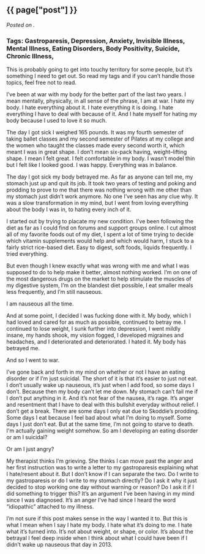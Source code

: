 

## {{ page["post"] }}

*Posted on <!--{ page["date"] }-->.*

### Tags: Gastroparesis, Depression, Anxiety, Invisible Illness, Mental Illness, Eating Disorders, Body Positivity, Suicide, Chronic Illness, 

This is probably going to get into touchy territory for some people, but it’s something I need to get out.  So read my tags and if you can’t handle those topics, feel free not to read.

I’ve been at war with my body for the better part of the last two years.  I mean mentally, physically, in all sense of the phrase, I am at war.  I hate my body.  I hate everything about it.  I hate everything it is doing.  I hate everything I have to deal with because of it.  And I hate myself for hating my body because I used to love it so much.

The day I got sick I weighed 165 pounds.  It was my fourth semester of taking ballet classes and my second semester of Pilates at my college and the women who taught the classes made every second worth it, which meant I was in great shape.  I don’t mean six-pack having, weight–lifting shape.  I mean I felt great.  I felt comfortable in my body.  I wasn’t model thin but I felt like I looked good.  I was happy.  Everything was in balance.

The day I got sick my body betrayed me.  As far as anyone can tell me, my stomach just up and quit its job.  It took two years of testing and poking and prodding to prove to me that there was nothing wrong with me other than my stomach just didn’t work anymore.  No one I’ve seen has any clue why.  It was a slow transformation in my mind, but I went from loving everything about the body I was in, to hating every inch of it.

I started out by trying to placate my new condition.  I’ve been following the diet as far as I could find on forums and support groups online.  I cut almost all of my favorite foods out of my diet, I spent a lot of time trying to decide which vitamin supplements would help and which would harm, I stuck to a fairly strict rice-based diet.  Easy to digest, soft foods, liquids frequently.  I tried everything.

But even though I knew exactly what was wrong with me and what I was supposed to do to help make it better, almost nothing worked.  I’m on one of the most dangerous drugs on the market to help stimulate the muscles of my digestive system, I’m on the blandest diet possible, I eat smaller meals less frequently, and I’m still nauseous.

I am nauseous all the time.

And at some point, I decided I was fucking done with it.  My body, which I had loved and cared for as much as possible, continued to betray me.  I continued to lose weight, I sunk further into depression, I went mildly insane, my hands shook, my vision fogged, I developed migraines and headaches, and I deteriorated and deteriorated.  I hated it.  My body has betrayed me.

And so I went to war.

I’ve gone back and forth in my mind on whether or not I have an eating disorder or if I’m just suicidal.  The short of it is that it’s easier to just not eat.  I don’t usually wake up nauseous, it’s just when I add food, so some days I don’t.  Because then my body can’t let me down.  My stomach can’t fail me if I don’t put anything in it.  And it’s not fear of the nausea, it’s rage.  It’s anger and resentment that I have to deal with this bullshit everyday without relief.  I don’t get a break.  There are some days I only eat due to Skoddie’s prodding.  Some days I eat because I feel bad about what I’m doing to myself.  Some days I just don’t eat.  But at the same time, I’m not going to starve to death.  I'm actually gaining weight somehow.  So am I developing an eating disorder or am I suicidal?

Or am I just angry?

My therapist thinks I’m grieving.  She thinks I can move past the anger and her first instruction was to write a letter to my gastroparesis explaining what I hate/resent about it.  But I don’t know if I can separate the two.  Do I write to my gastroparesis or do I write to my stomach directly?  Do I ask it why it just decided to stop working one day without warning or reason?  Do I ask it if I did something to trigger this?  It’s an argument I’ve been having in my mind since I was diagnosed.  It’s an anger I’ve had since I heard the word “idiopathic” attached to my illness.

I’m not sure if this post makes sense in the way I wanted it to.  But this is what I mean when I say I hate my body.  I hate what it’s doing to me.  I hate what it’s turned into.  It’s not about weight, or shape, or color.  It’s about the betrayal I feel deep inside when I think about what I could have been if I didn’t wake up nauseous that day in 2013.
